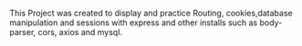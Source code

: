 This Project was created to display and practice Routing, cookies,database manipulation and sessions with express and other installs such as body-parser, cors, axios and mysql.
